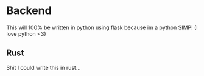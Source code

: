 # Backend
This will 100% be written in python using flask because im a python SIMP! (I love python <3)

## Rust
Shit I could write this in rust...